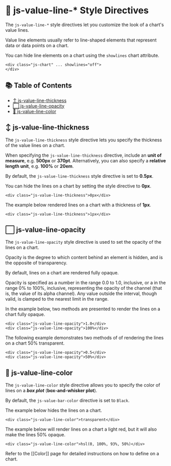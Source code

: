 # 📏 js-value-line-* Style Directives

The `js-value-line-*` style directives let you customize the look of a chart's value lines.

Value line elements usually refer to line-shaped elements that represent data or data points on a chart.

You can hide line elements on a chart using the `showlines` chart attribute.

```
<div class="js-chart" ... showlines="off">
</div>
```

## 📚 Table of Contents
 - [↕️ js-value-line-thickness](#️-js-value-line-thickness)
 - [⬜ js-value-line-opacity](#-js-value-line-opacity)
 - [🎨 js-value-line-color](#-js-value-line-color)

## ↕️ js-value-line-thickness

The `js-value-line-thickness` style directive lets you specify the thickness of the value lines on a chart.

When specifying the `js-value-line-thickness` directive, include an **unit of measure**, e.g. **500px** or **370pt**. Alternatively, you can also specify a **relative length unit**, e.g. **100%** or **20em**.

By default, the `js-value-line-thickness` style directive is set to **0.5px**.

You can hide the lines on a chart by setting the style directive to **0px**.

```
<div class="js-value-line-thickness">0px</div>
```

The example below rendered lines on a chart with a thickness of **1px**.

```
<div class="js-value-line-thickness">1px</div>
```

## ⬜ js-value-line-opacity

The `js-value-line-opacity` style directive is used to set the opacity of the lines on a chart.

Opacity is the degree to which content behind an element is hidden, and is the opposite of transparency.

By default, lines on a chart are rendered fully opaque.

Opacity is specified as a number in the range 0.0 to 1.0, inclusive, or a <percentage> in the range 0% to 100%, inclusive, representing the opacity of the channel (that is, the value of its alpha channel). Any value outside the interval, though valid, is clamped to the nearest limit in the range.

In the example below, two methods are presented to render the lines on a chart fully opaque.

```
<div class="js-value-line-opacity">1.0</div>
<div class="js-value-line-opacity">100%</div>
```

The following example demonstrates two methods of of rendering the lines on a chart 50% transparent.

```
<div class="js-value-line-opacity">0.5</div>
<div class="js-value-line-opacity">50%</div>
```

## 🎨 js-value-line-color

The `js-value-line-color` style directive allows you to specify the color of lines on a ***box plot*** (**box-and-whisker plot**).

By default, the `js-value-bar-color` directive is set to `Black`.

The example below hides the lines on a chart.

```
<div class="js-value-line-color">transparent</div>
```

The example below will render lines on a chart a light red, but it will also make the lines 50% opaque.

```
<div class="js-value-line-color">hsl(0, 100%, 93%, 50%)</div>
```

Refer to the [[Color]] page for detailed instructions on how to define on a chart.